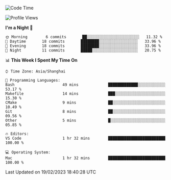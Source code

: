 <!--START_SECTION:waka-->
![Code Time](http://img.shields.io/badge/Code%20Time-47%20hrs%2036%20mins-blue)

![Profile Views](http://img.shields.io/badge/Profile%20Views-1-blue)

**I'm a Night 🦉** 

```text
🌞 Morning        6 commits       ██░░░░░░░░░░░░░░░░░░░░░░░   11.32 % 
🌆 Daytime       18 commits       ████████░░░░░░░░░░░░░░░░░   33.96 % 
🌃 Evening       18 commits       ████████░░░░░░░░░░░░░░░░░   33.96 % 
🌙 Night         11 commits       █████░░░░░░░░░░░░░░░░░░░░   20.75 % 

```


📊 **This Week I Spent My Time On** 

```text
⌚︎ Time Zone: Asia/Shanghai

💬 Programming Languages: 
Bash                     49 mins             █████████████░░░░░░░░░░░░   53.17 % 
Makefile                 14 mins             ███░░░░░░░░░░░░░░░░░░░░░░   15.30 % 
CMake                    9 mins              ██░░░░░░░░░░░░░░░░░░░░░░░   10.49 % 
Git                      8 mins              ██░░░░░░░░░░░░░░░░░░░░░░░   09.56 % 
Other                    5 mins              █░░░░░░░░░░░░░░░░░░░░░░░░   05.85 % 

🔥 Editors: 
VS Code                  1 hr 32 mins        █████████████████████████   100.00 % 

💻 Operating System: 
Mac                      1 hr 32 mins        █████████████████████████   100.00 % 

```


 Last Updated on 19/02/2023 18:40:28 UTC
<!--END_SECTION:waka-->